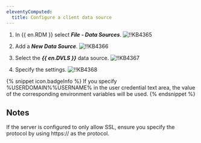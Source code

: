 ```yaml
---
eleventyComputed:
  title: Configure a client data source
---
```

1. In {{ en.RDM }} select ***File - Data Sources***.
![!!KB4365](https://cdnweb.devolutions.net/docs/docs_en_kb_KB4365.png)

1. Add a ***New Data Source***.
![!!KB4366](https://cdnweb.devolutions.net/docs/docs_en_kb_KB4366.png)

1. Select the ***{{ en.DVLS }}*** data source.
![!!KB4367](https://cdnweb.devolutions.net/docs/docs_en_kb_KB4367.png)

1. Specify the settings.
![!!KB4368](https://cdnweb.devolutions.net/docs/docs_en_kb_KB4368.png)

{% snippet icon.badgeInfo %}
If you specify %USERDOMAIN%\%USERNAME% in the user credential text area, the value of the corresponding environment variables will be used.
{% endsnippet %}

## Notes

If the server is configured to only allow SSL, ensure you specify the protocol by using https:// as the protocol.
